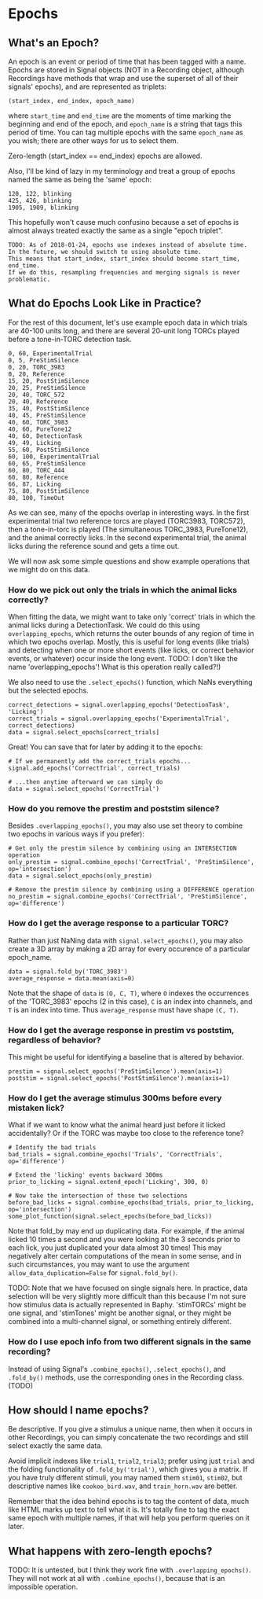 # Epochs #

## What's an Epoch?

An epoch is an event or period of time that has been tagged with a name. Epochs are stored in Signal objects (NOT in a Recording object, although Recordings have methods that wrap and use the superset of all of their signals' epochs), and are represented as triplets:

```
(start_index, end_index, epoch_name)
```

where `start_time` and `end_time` are the moments of time marking the beginning and end of the epoch, and `epoch_name` is a string that tags this period of time. You can tag multiple epochs with the same `epoch_name` as you wish; there are other ways for us to select them. 

Zero-length (start_index == end_index) epochs are allowed.

Also, I'll be kind of lazy in my terminology and treat a group of epochs named the same as being the 'same' epoch:

```
120, 122, blinking
425, 426, blinking
1905, 1909, blinking
```

This hopefully won't cause much confusino because a set of epochs is almost always treated exactly the same as a single "epoch triplet".


```
TODO: As of 2018-01-24, epochs use indexes instead of absolute time.
In the future, we should switch to using absolute time.
This means that start_index, start_index should become start_time, end_time.
If we do this, resampling frequencies and merging signals is never problematic.
```

## What do Epochs Look Like in Practice?

For the rest of this document, let's use example epoch data in which trials are 40-100 units long, and there are several 20-unit long TORCs played before a tone-in-TORC detection task.

```
0, 60, ExperimentalTrial
0, 5, PreStimSilence
0, 20, TORC_3983
0, 20, Reference
15, 20, PostStimSilence
20, 25, PreStimSilence
20, 40, TORC_572
20, 40, Reference
35, 40, PostStimSilence
40, 45, PreStimSilence
40, 60, TORC_3983
40, 60, PureTone12
40, 60, DetectionTask
49, 49, Licking
55, 60, PostStimSilence
60, 100, ExperimentalTrial
60, 65, PreStimSilence
60, 80, TORC_444
60, 80, Reference
66, 87, Licking
75, 80, PostStimSilence
80, 100, TimeOut
```

As we can see, many of the epochs overlap in interesting ways. In the first experimental trial two reference torcs are played (TORC3983, TORC572), then a tone-in-torc is played (The simultaneous TORC_3983, PureTone12), and the animal correctly licks. In the second experimental trial, the animal licks during the reference sound and gets a time out. 

We will now ask some simple questions and show example operations that we might do on this data.

### How do we pick out only the trials in which the animal licks correctly?

When fitting the data, we might want to take only 'correct' trials in which the animal licks during a DetectionTask. We could do this using `overlapping_epochs`, which returns the outer bounds of any region of time in which two epochs overlap. Mostly, this is useful for long events (like trials) and detecting when one or more short events (like licks, or correct behavior events, or whatever) occur inside the long event. TODO: I don't like the name 'overlapping_epochs'! What is this operation really called?!)

We also need to use the `.select_epochs()` function, which NaNs everything but the selected epochs.

```
correct_detections = signal.overlapping_epochs('DetectionTask', 'Licking')
correct_trials = signal.overlapping_epochs('ExperimentalTrial', correct_detections)
data = signal.select_epochs[correct_trials]
```

Great! You can save that for later by adding it to the epochs:

```
# If we permanently add the correct_trials epochs...
signal.add_epochs('CorrectTrial', correct_trials)

# ...then anytime afterward we can simply do
data = signal.select_epochs('CorrectTrial')
```

### How do you remove the prestim and poststim silence?

Besides `.overlapping_epochs()`, you may also use set theory to combine two epochs in various ways if you prefer):

```
# Get only the prestim silence by combining using an INTERSECTION operation
only_prestim = signal.combine_epochs('CorrectTrial', 'PreStimSilence', op='intersection')
data = signal.select_epochs(only_prestim)

# Remove the prestim silence by combining using a DIFFERENCE operation
no_prestim = signal.combine_epochs('CorrectTrial', 'PreStimSilence', op='difference')
```


### How do I get the average response to a particular TORC?

Rather than just NaNing data with `signal.select_epochs()`, you may also create a 3D array by making a 2D array for every occurence of a particular epoch_name.

```
data = signal.fold_by('TORC_3983')
average_response = data.mean(axis=0)
```

Note that the shape of `data` is `(O, C, T)`, where `O` indexes the occurrences of the 'TORC_3983' epochs (2 in this case), `C` is an index into channels, and `T` is an index into time. Thus `average_response` must have shape `(C, T)`. 


### How do I get the average response in prestim vs poststim, regardless of behavior?

This might be useful for identifying a baseline that is altered by behavior.

```
prestim = signal.select_epochs('PreStimSilence').mean(axis=1)
poststim = signal.select_epochs('PostStimSilence').mean(axis=1)
```

### How do I get the average stimulus 300ms before every mistaken lick?

What if we want to know what the animal heard just before it licked accidentally? Or if the TORC was maybe too close to the reference tone?

```
# Identify the bad trials
bad_trials = signal.combine_epochs('Trials', 'CorrectTrials', op='difference')

# Extend the 'licking' events backward 300ms
prior_to_licking = signal.extend_epoch('Licking', 300, 0)

# Now take the intersection of those two selections
before_bad_licks = signal.combine_epochs(bad_trials, prior_to_licking, op='intersection')
some_plot_function(signal.select_epochs(before_bad_licks))

```

Note that fold_by may end up duplicating data. For example, if the animal licked 10 times a second and you were looking at the 3 seconds prior to each lick, you just duplicated your data almost 30 times! This may negatively alter certain computations of the mean in some sense, and in such circumstances, you may want to use the argument `allow_data_duplication=False` for `signal.fold_by()`.

TODO: Note that we have focused on single signals here. In practice, data selection will be very slightly more difficult than this because I'm not sure how stimulus data is actually represented in Baphy. 'stimTORCs' might be one signal, and 'stimTones' might be another signal, or they might be combined into a multi-channel signal, or something entirely different.

### How do I use epoch info from two different signals in the same recording?

Instead of using Signal's `.combine_epochs()`, `.select_epochs()`, and `.fold_by()` methods, use the corresponding ones in the Recording class. (TODO)

## How should I name epochs?

Be descriptive. If you give a stimulus a unique name, then when it occurs in other Recordings,  you can simply concatenate the two recordings and still select exactly the same data.

Avoid implicit indexes like `trial1`, `trial2`, `trial3`; prefer using just `trial` and the folding functionality of `.fold_by('trial')`, which gives you a matrix. If you have truly different stimuli, you may named them `stim01`, `stim02`, but descriptive names like `cookoo_bird.wav`, and `train_horn.wav` are better.

Remember that the idea behind epochs is to tag the content of data, much like HTML marks up text to tell what it is. It's totally fine to tag the exact same epoch with multiple names, if that will help you perform queries on it later.

## What happens with zero-length epochs?

TODO: It is untested, but I think they work fine with `.overlapping_epochs()`. They will not work at all with `.combine_epochs()`, because that is an impossible operation.
